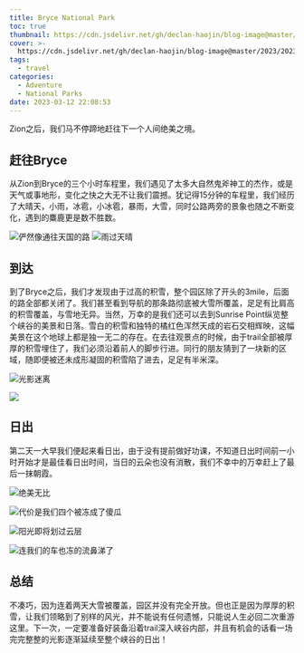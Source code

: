 ```yaml
---
title: Bryce National Park
toc: true
thumbnail: https://cdn.jsdelivr.net/gh/declan-haojin/blog-image@master/2023/202303240204747.png
cover: >-
  https://cdn.jsdelivr.net/gh/declan-haojin/blog-image@master/2023/202303240204747.png
tags:
  - travel
categories:
  - Adventure
  - National Parks
date: 2023-03-12 22:08:53
---
```


Zion之后，我们马不停蹄地赶往下一个人间绝美之境。

<!--more-->

## 赶往Bryce

从Zion到Bryce的三个小时车程里，我们遇见了太多大自然鬼斧神工的杰作，或是天气或事地形，变化之快之大无不让我们震撼。犹记得15分钟的车程里，我们经历了大晴天，小雨，冰雹，小冰雹，暴雨，大雪，同时公路两旁的景象也随之不断变化，遇到的麋鹿更是数不胜数。

![俨然像通往天国的路](https://cdn.jsdelivr.net/gh/declan-haojin/blog-image@master/2023/202303240210164.png)
![雨过天晴](https://cdn.jsdelivr.net/gh/declan-haojin/blog-image@master/2023/202303240211056.png)

## 到达

到了Bryce之后，我们才发现由于过高的积雪，整个园区除了开头的3mile，后面的路全部都关闭了。我们甚至看到导航的那条路彻底被大雪所覆盖，足足有比肩高的积雪覆盖，与雪地无异。当然，万幸的是我们还可以去到Sunrise Point纵览整个峡谷的美景和日落。雪白的积雪和独特的橘红色浑然天成的岩石交相辉映，这幅美景在这个地球上都是独一无二的存在。在去往观景点的时候，由于trail全部被厚厚的积雪埋住了，我们必须沿着前人的脚步行进。同行的朋友猜到了一块新的区域，随即便被还未成形凝固的积雪陷了进去，足足有半米深。

![光影迷离](https://cdn.jsdelivr.net/gh/declan-haojin/blog-image@master/2023/202303240217525.png)

![](https://cdn.jsdelivr.net/gh/declan-haojin/blog-image@master/2023/202303240218269.png)

## 日出

第二天一大早我们便起来看日出，由于没有提前做好功课，不知道日出时间前一小时开始才是最佳看日出时间，当日的云朵也没有消散，我们不幸中的万幸赶上了最后一抹朝霞。


![绝美无比](https://cdn.jsdelivr.net/gh/declan-haojin/blog-image@master/2023/202303240220604.png)

![代价是我们四个被冻成了傻瓜](https://cdn.jsdelivr.net/gh/declan-haojin/blog-image@master/2023/202303240221993.png)

![阳光即将划过云层](https://cdn.jsdelivr.net/gh/declan-haojin/blog-image@master/2023/202303240221593.png)

![连我们的车也冻的流鼻涕了](https://cdn.jsdelivr.net/gh/declan-haojin/blog-image@master/2023/202303240223108.png)

## 总结

不凑巧，因为连着两天大雪被覆盖，园区并没有完全开放。但也正是因为厚厚的积雪，让我们领略到了别样的风光，并不能说有任何遗憾，只能说人生必回二次重游这里。下一次，一定要准备好装备沿着trail深入峡谷内部，并且有机会的话看一场完完整整的光影逐渐延续至整个峡谷的日出！
